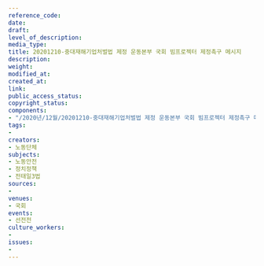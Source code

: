 ```yaml
---
reference_code: 
date: 
draft: 
level_of_description: 
media_type: 
title: 20201210-중대재해기업처벌법 제정 운동본부 국회 빔프로젝터 제정촉구 메시지
description: 
weight: 
modified_at: 
created_at: 
link: 
public_access_status: 
copyright_status: 
components:
- "/2020년/12월/20201210-중대재해기업처벌법 제정 운동본부 국회 빔프로젝터 제정촉구 메시지/_5D45138.JPG"
tags:
- 
creators:
- 노동단체
subjects:
- 노동안전
- 정치정책
- 전태일3법
sources:
- 
venues:
- 국회
events:
- 선전전
culture_workers:
- 
issues:
- 
---
```

